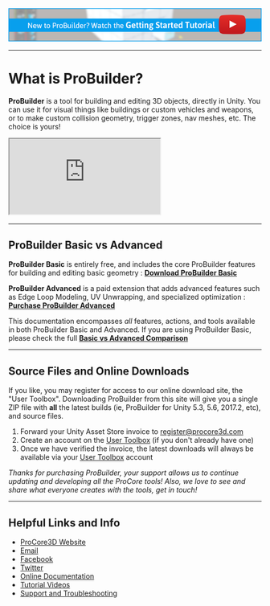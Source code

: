 ﻿<div class="site"><a href="https://youtu.be/Ta3HkV_qHTc"><img src="images/VidLink_GettingStarted_Slim.png"></a></div>

---

# What is ProBuilder?

**ProBuilder** is a tool for building and editing 3D objects, directly in Unity. You can use it for visual things like buildings or custom vehicles and weapons, or to make custom collision geometry, trigger zones, nav meshes, etc. The choice is yours!

<iframe class="youtube-preview" src="https://www.youtube.com/embed/Kjqx6cKUepc" allowfullscreen></iframe>

---

## ProBuilder Basic vs Advanced

**ProBuilder Basic** is entirely free, and includes the core ProBuilder features for building and editing basic geometry : [**Download ProBuilder Basic**](http://u3d.as/62y)

**ProBuilder Advanced** is a paid extension that adds advanced features such as Edge Loop Modeling, UV Unwrapping, and specialized optimization : [**Purchase ProBuilder Advanced**](http://u3d.as/30b)

<div class="alert-box warning">
This documentation encompasses <i>all</i> features, actions, and tools available in both ProBuilder Basic and Advanced. If you are using ProBuilder Basic, please check the full <a href="basic-vs-advanced/"><strong>Basic vs Advanced Comparison</strong></a>
</div>

---

## Source Files and Online Downloads

If you like, you may register for access to our online download site, the "User Toolbox". Downloading ProBuilder from this site will give you a single ZIP file with **all** the latest builds (ie, ProBuilder for Unity 5.3, 5.6, 2017.2, etc), and source files.

1. Forward your Unity Asset Store invoice to [register@procore3d.com](mailto:register@procore3d.com)
2. Create an account on the [User Toolbox](http://www.procore3d.com/usertoolbox) (if you don't already have one)
3. Once we have verified the invoice, the latest downloads will always be available via your [User Toolbox](http://www.procore3d.com/usertoolbox) account

*Thanks for purchasing ProBuilder, your support allows us to continue updating and developing all the ProCore tools! Also, we love to see and share what everyone creates with the tools, get in touch!*

---

## Helpful Links and Info

- [ProCore3D Website](http://www.procore3d.com)
- [Email](mailto:contact@procore3d.com)
- [Facebook](http://www.facebook.com/probuilder3d)
- [Twitter](http://www.twitter.com/probuilder3d)
- [Online Documentation](http://www.procore3d.com/docs/probuilder)
- [Tutorial Videos](http://www.procore3d.com/videos)
- [Support and Troubleshooting](http://www.procore3d.com/forum)

